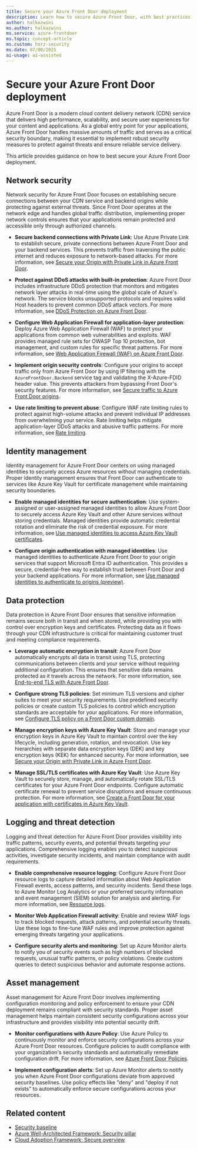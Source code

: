 ```yaml
---
title: Secure your Azure Front Door deployment
description: Learn how to secure Azure Front Door, with best practices for network security, identity management, data protection, threat detection, and origin security for your CDN and application delivery service.
author: halkazwini
ms.author: halkazwini
ms.service: azure-frontdoor
ms.topic: concept-article
ms.custom: horz-security
ms.date: 07/08/2025
ai-usage: ai-assisted
---
```


# Secure your Azure Front Door deployment

Azure Front Door is a modern cloud content delivery network (CDN) service that delivers high performance, scalability, and secure user experiences for your content and applications. As a global entry point for your applications, Azure Front Door handles massive amounts of traffic and serves as a critical security boundary, making it essential to implement robust security measures to protect against threats and ensure reliable service delivery.

This article provides guidance on how to best secure your Azure Front Door deployment.

## Network security

Network security for Azure Front Door focuses on establishing secure connections between your CDN service and backend origins while protecting against external threats. Since Front Door operates at the network edge and handles global traffic distribution, implementing proper network controls ensures that your applications remain protected and accessible only through authorized channels.

* **Secure backend connections with Private Link**: Use Azure Private Link to establish secure, private connections between Azure Front Door and your backend services. This prevents traffic from traversing the public internet and reduces exposure to network-based attacks. For more information, see [Secure your Origin with Private Link in Azure Front Door](/azure/frontdoor/private-link).

* **Protect against DDoS attacks with built-in protection**: Azure Front Door includes infrastructure DDoS protection that monitors and mitigates network layer attacks in real-time using the global scale of Azure's network. The service blocks unsupported protocols and requires valid Host headers to prevent common DDoS attack vectors. For more information, see [DDoS Protection on Azure Front Door](./front-door-ddos.md).

* **Configure Web Application Firewall for application-layer protection**: Deploy Azure Web Application Firewall (WAF) to protect your applications from common web vulnerabilities and exploits. WAF provides managed rule sets for OWASP Top 10 protection, bot management, and custom rules for specific threat patterns. For more information, see [Web Application Firewall (WAF) on Azure Front Door](./web-application-firewall.md).

* **Implement origin security controls**: Configure your origins to accept traffic only from Azure Front Door by using IP filtering with the `AzureFrontDoor.Backend` service tag and validating the X-Azure-FDID header value. This prevents attackers from bypassing Front Door's security features. For more information, see [Secure traffic to Azure Front Door origins](./origin-security.md).

* **Use rate limiting to prevent abuse**: Configure WAF rate limiting rules to protect against high-volume attacks and prevent individual IP addresses from overwhelming your service. Rate limiting helps mitigate application-layer DDoS attacks and abusive traffic patterns. For more information, see [Rate limiting](/azure/web-application-firewall/afds/waf-front-door-rate-limit).

## Identity management

Identity management for Azure Front Door centers on using managed identities to securely access Azure resources without managing credentials. Proper identity management ensures that Front Door can authenticate to services like Azure Key Vault for certificate management while maintaining security boundaries.

* **Enable managed identities for secure authentication**: Use system-assigned or user-assigned managed identities to allow Azure Front Door to securely access Azure Key Vault and other Azure services without storing credentials. Managed identities provide automatic credential rotation and eliminate the risk of credential exposure. For more information, see [Use managed identities to access Azure Key Vault certificates](./managed-identity.md).

* **Configure origin authentication with managed identities**: Use managed identities to authenticate Azure Front Door to your origin services that support Microsoft Entra ID authentication. This provides a secure, credential-free way to establish trust between Front Door and your backend applications. For more information, see [Use managed identities to authenticate to origins (preview)](./origin-authentication-with-managed-identities.md).

## Data protection

Data protection in Azure Front Door ensures that sensitive information remains secure both in transit and when stored, while providing you with control over encryption keys and certificates. Protecting data as it flows through your CDN infrastructure is critical for maintaining customer trust and meeting compliance requirements.

* **Leverage automatic encryption in transit**: Azure Front Door automatically encrypts all data in transit using TLS, protecting communications between clients and your service without requiring additional configuration. This ensures that sensitive data remains protected as it travels across the network. For more information, see [End-to-end TLS with Azure Front Door](./end-to-end-tls.md).

* **Configure strong TLS policies**: Set minimum TLS versions and cipher suites to meet your security requirements. Use predefined security policies or create custom TLS policies to control which encryption standards are acceptable for your applications. For more information, see [Configure TLS policy on a Front Door custom domain](./standard-premium/tls-policy-configure.md).

* **Manage encryption keys with Azure Key Vault**: Store and manage your encryption keys in Azure Key Vault to maintain control over the key lifecycle, including generation, rotation, and revocation. Use key hierarchies with separate data encryption keys (DEK) and key encryption keys (KEK) for enhanced security. For more information, see [Secure your Origin with Private Link in Azure Front Door](/azure/frontdoor/private-link).

* **Manage SSL/TLS certificates with Azure Key Vault**: Use Azure Key Vault to securely store, manage, and automatically rotate SSL/TLS certificates for your Azure Front Door endpoints. Configure automatic certificate renewal to prevent service disruptions and ensure continuous protection. For more information, see [Create a Front Door for your application with certificates in Azure Key Vault](/azure/frontdoor/create-front-door-portal).

## Logging and threat detection

Logging and threat detection for Azure Front Door provides visibility into traffic patterns, security events, and potential threats targeting your applications. Comprehensive logging enables you to detect suspicious activities, investigate security incidents, and maintain compliance with audit requirements.

* **Enable comprehensive resource logging**: Configure Azure Front Door resource logs to capture detailed information about Web Application Firewall events, access patterns, and security incidents. Send these logs to Azure Monitor Log Analytics or your preferred security information and event management (SIEM) solution for analysis and alerting. For more information, see [Resource logs](/azure/frontdoor/standard-premium/how-to-logs).

* **Monitor Web Application Firewall activity**: Enable and review WAF logs to track blocked requests, attack patterns, and potential security threats. Use these logs to fine-tune WAF rules and improve protection against emerging threats targeting your applications.

* **Configure security alerts and monitoring**: Set up Azure Monitor alerts to notify you of security events such as high numbers of blocked requests, unusual traffic patterns, or policy violations. Create custom queries to detect suspicious behavior and automate response actions.

## Asset management

Asset management for Azure Front Door involves implementing configuration monitoring and policy enforcement to ensure your CDN deployment remains compliant with security standards. Proper asset management helps maintain consistent security configurations across your infrastructure and provides visibility into potential security drift.

* **Monitor configurations with Azure Policy**: Use Azure Policy to continuously monitor and enforce security configurations across your Azure Front Door resources. Configure policies to audit compliance with your organization's security standards and automatically remediate configuration drift. For more information, see [Azure Front Door Policies](/azure/governance/policy/tutorials/create-and-manage).

* **Implement configuration alerts**: Set up Azure Monitor alerts to notify you when Azure Front Door configurations deviate from approved security baselines. Use policy effects like "deny" and "deploy if not exists" to automatically enforce secure configurations across your resources.

## Related content

- [Security baseline](/security/benchmark/azure/baselines/azure-front-door-security-baseline?toc=/azure/frontdoor/toc.json)
- [Azure Well-Architected Framework: Security pillar](/azure/well-architected/security/)
- [Cloud Adoption Framework: Secure overview](/azure/cloud-adoption-framework/secure/overview)
